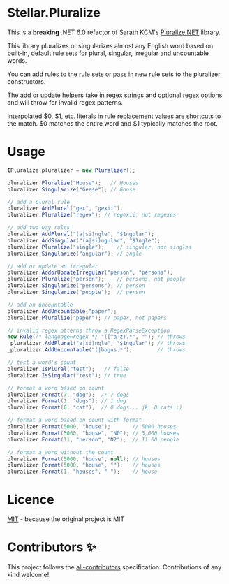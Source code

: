 # Stellar.Pluralize
This is a **breaking** .NET 6.0 refactor of Sarath KCM's [Pluralize.NET](https://github.com/sarathkcm/Pluralize.NET) library.

This library pluralizes or singularizes almost any English word based on built-in, default rule sets for plural, singular, irregular and uncountable words.

You can add rules to the rule sets or pass in new rule sets to the pluralizer constructors.

The add or update helpers take in regex strings and optional regex options and will throw for invalid regex patterns.

Interpolated $0, $1, etc. literals in rule replacement values are shortcuts to the match. $0 matches the entire word and $1 typically matches the root.

# Usage
```C#
IPluralize pluralizer = new Pluralizer();

pluralizer.Pluralize("House");   // Houses
pluralizer.Singularize("Geese"); // Goose

// add a plural rule
pluralizer.AddPlural("gex", "gexii");
pluralizer.Pluralize("regex"); // regexii, not regexes

// add two-way rules
pluralizer.AddPlural("(a|si)ngle", "$1ngular");
pluralizer.AddSingular("(a|si)ngular", "$1ngle");
pluralizer.Pluralize("single");    // singular, not singles
pluralizer.Singularize("angular"); // angle

// add or update an irregular
pluralizer.AddorUpdateIrregular("person", "persons");
pluralizer.Pluralize("person");    // persons, not people
pluralizer.Singularize("persons"); // person
pluralizer.Singularize("people");  // person

// add an uncountable
pluralizer.AddUncountable("paper");
pluralizer.Pluralize("paper"); // paper, not papers

// invalid regex ptterns throw a RegexParseException
new Rule(/* language=regex */ "([^a-z).*", ""); // throws
_pluralizer.AddPlural("a|si)ngle", "$1ngular"); // throws
_pluralizer.AddUncountable("(|bogus.*");        // throws

// test a word's count
pluralizer.IsPlural("test");   // false
pluralizer.IsSingular("test"); // true

// format a word based on count
pluralizer.Format(7, "dog");  // 7 dogs
pluralizer.Format(1, "dogs"); // 1 dog
pluralizer.Format(0, "cat");  // 0 dogs... jk, 0 cats :)

// format a word based on count with format
pluralizer.Format(5000, "house");       // 5000 houses
pluralizer.Format(5000, "house", "N0"); // 5,000 houses
pluralizer.Format(11, "person", "N2");  // 11.00 people

// format a word without the count 
pluralizer.Format(5000, "house", null); // houses
pluralizer.Format(5000, "house", "");   // houses
pluralizer.Format(1, "houses", " ");    // house
```

# Licence
[MIT](https://github.com/cloudkitects/Stellar.Pluralize/blob/master/LICENCE) - because the original project is MIT

# Contributors ✨
This project follows the [all-contributors](https://github.com/all-contributors/all-contributors) specification. Contributions of any kind welcome!
